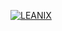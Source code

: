 [![LEANIX](https://blogger.googleusercontent.com/img/b/R29vZ2xl/AVvXsEi25FNIPxakjOSurzweiivHkH206Lf8M9FRhkVWjIt0uTZz78cm33ESec51Fm7KQsS9PzWPIlIuJCF2mKUCwLBHYqbo5wcdtGYobsTvZB_GecBC9il-re-GY40IzrZZduERiqzfs7TKHvxmaa41O7rJDbfZCVECFT8fcDl5S5DzYumP-ZlX_86Glqn5/s16000/tryleanix.png)](https://www.incorport.com/29MMNR57/XHSSZBR/?source_id=direct)

